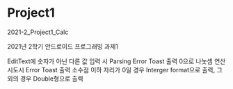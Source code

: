 # Project1
2021-2_Project1_Calc

2021년 2학기 안드로이드 프로그래밍 과제1

EditText에 숫자가 아닌 다른 값 입력 시 Parsing Error Toast 출력
0으로 나눗셈 연산 시도시 Error Toast 출력
소수점 이하 자리가 0일 경우 Interger format으로 출력, 그 외의 경우 Double형으로 출력

